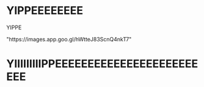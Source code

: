 # YIPPEEEEEEEE
YIPPE
<!DOCTYPE html>
<html lang="en">
<head>
    <meta charset="UTF-8">
    <meta http-equiv="X-UA-Compatible" content="IE=edge">
    <meta name="viewport" content="width=device-width, initial-scale=1.0">
    <title>Document</title>
</head>
<body>
    <IMg>"https://images.app.goo.gl/hWtteJ83ScnQ4nkT7"</IMg>
    <h1>YIIIIIIIIIPPEEEEEEEEEEEEEEEEEEEEEEEEE</h1>
</body>
</html>
